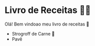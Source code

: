 # Livro de Receitas :man_cook:



Olá! Bem vindoao meu livro de receitas :wave:

- Strogroff de Carne :cow2:
- Pavê
